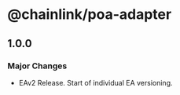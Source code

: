 # @chainlink/poa-adapter

## 1.0.0

### Major Changes

- EAv2 Release. Start of individual EA versioning.
